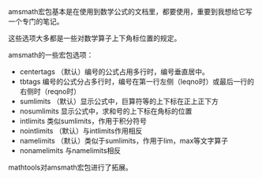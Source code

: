 amsmath宏包基本是在使用到数学公式的文档里，都要使用，重要到我想给它写一个专门的笔记。

这些选项大多都是一些对数学算子上下角标位置的规定。

amsmath的一些宏包选项：
* centertags （默认）编号的公式占用多行时，编号垂直居中。
* tbtags 编号的公式分占多行时，编号在第一行左侧（leqno时）或最后一行的右侧时（reqno时）
* sumlimits （默认）显示公式中，巨算符等的上下标在正上正下方
* nosumlimits 显示公式中，求和号的上下标在角标的位置
* intlimits 类似sumlimits，作用于积分符号
* nointlimits （默认）与intlimits作用相反
* namelimits （默认）类似于sumlimits，作用于lim，max等文字算子
* nonamelimits 与namelimits相反

mathtools对amsmath宏包进行了拓展。

